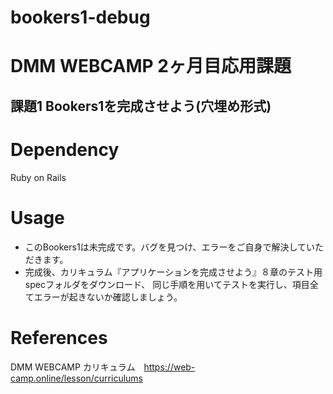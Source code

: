 # bookers1-debug
# DMM WEBCAMP 2ヶ月目応用課題
## 課題1 Bookers1を完成させよう(穴埋め形式)

# Dependency
Ruby on Rails

# Usage
* このBookers1は未完成です。バグを見つけ、エラーをご自身で解決していただきます。
* 完成後、カリキュラム『アプリケーションを完成させよう』８章のテスト用specフォルダをダウンロード、
同じ手順を用いてテストを実行し、項目全てエラーが起きないか確認しましょう。
  

# References
DMM WEBCAMP カリキュラム　https://web-camp.online/lesson/curriculums